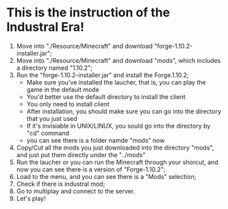 # This is the instruction of the Industral Era!

1. Move into "./Resource/Minecraft" and download "forge-1.10.2-installer.jar";
2. Move into "./Resource/Minecraft" and download "mods", which includes a directory named "1.10.2";
3. Run the "forge-1.10.2-installer.jar" and install the Forge.1.10.2;
	* Make sure you've installed the laucher, that is, you can play the game in the default mode
	* You'd better use the default directory to install the client
	* You only need to install client
	* After installation, you should make sure you can go into the directory that you just used
	* If it's invisiable in UNIX/LINUX, you sould go into the directory by "cd" command
	* you can see there is a folder namde "mods" now
4. Copy/Cut all the mods you just downloaded into the directory "mods", and just put them directly under the "../mods"
5. Run the laucher or you can run the Minecraft through your shorcut, and now you can see there is a version of "Forge-1.10.2";
6. Load to the menu, and you can see there is a "Mods" selection;
7. Check if there is industral mod;
8. Go to multiplay and connect to the server.
9. Let's play!

